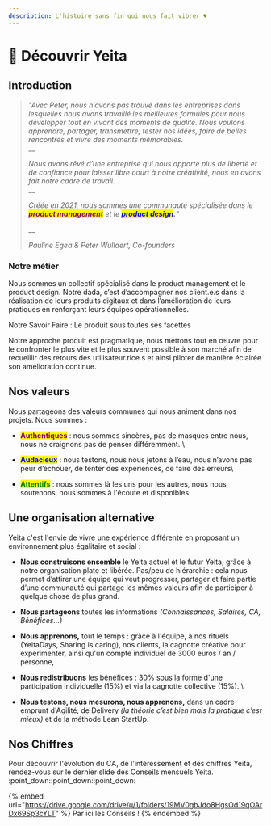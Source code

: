 ```yaml
---
description: L'histoire sans fin qui nous fait vibrer ♥️
---
```


# 🤩 Découvrir Yeita

## Introduction

> _"Avec Peter, nous n’avons pas trouvé dans les entreprises dans lesquelles nous avons travaillé les meilleures formules pour nous développer tout en vivant des moments de qualité. Nous voulons apprendre, partager, transmettre, tester nos idées, faire de belles rencontres et vivre des moments mémorables._ \
> __
>
> _Nous avons rêvé d’une entreprise qui nous apporte plus de liberté et de confiance pour laisser libre court à notre créativité, nous en avons fait notre cadre de travail._\
> __
>
> _Créée en 2021, nous sommes une communauté spécialisée dans le <mark style="color:purple;"></mark> <mark style="color:purple;"></mark><mark style="color:purple;">**product management**</mark> <mark style="color:purple;"></mark><mark style="color:purple;"></mark> et le <mark style="color:blue;">**product design**</mark>**.**"_
>
> __
>
> _Pauline Egea & Peter Wullaert, Co-founders_

### Notre métier &#x20;

Nous sommes un collectif spécialisé dans le product management et le product design. Notre dada, c’est d’accompagner nos client.e.s dans la réalisation de leurs produits digitaux et dans l’amélioration de leurs pratiques en renforçant leurs équipes opérationnelles.

Notre Savoir Faire : Le produit sous toutes ses facettes

Notre approche produit est pragmatique, nous mettons tout en œuvre pour le confronter le plus vite et le plus souvent possible à son marché afin de recueillir des retours des utilisateur.rice.s et ainsi piloter de manière éclairée son amélioration continue.

## Nos valeurs

Nous partageons des valeurs communes qui nous animent dans nos projets. Nous sommes :&#x20;

* <mark style="color:purple;">**Authentiques**</mark> : nous sommes sincères, pas de masques entre nous, nous ne craignons pas de penser différemment. \

* <mark style="color:blue;">**Audacieux**</mark> : nous testons, nous nous jetons à l’eau, nous n’avons pas peur d’échouer, de tenter des expériences, de faire des erreurs\

* <mark style="color:green;">**Attentifs**</mark> : nous sommes là les uns pour les autres, nous nous soutenons, nous sommes à l'écoute et disponibles.

## Une organisation alternative

Yeita c'est l'envie de vivre une expérience différente en proposant un environnement plus égalitaire et social : &#x20;

* **Nous construisons ensemble** le Yeita actuel et le futur Yeita, grâce à notre organisation plate et libérée. Pas/peu de hiérarchie : cela nous permet d’attirer une équipe qui veut progresser, partager et faire partie d’une communauté qui partage les mêmes valeurs afin de participer à quelque chose de plus grand.
* **Nous partageons** toutes les informations _(Connaissances, Salaires, CA, Bénéfices...)_&#x20;
* **Nous apprenons,** tout le temps : grâce à l'équipe, à nos rituels (YeitaDays, Sharing is caring), nos clients, la cagnotte créative pour expérimenter, ainsi qu'un compte individuel de 3000 euros / an / personne,&#x20;
* **Nous redistribuons** les bénéfices : 30% sous la forme d'une participation individuelle (15%) et via la cagnotte collective (15%). \

* **Nous testons, nous mesurons, nous apprenons,** dans un cadre emprunt d'Agilité, de Delivery _(la théorie c’est bien mais la pratique c’est mieux)_ et de la méthode Lean StartUp.

## Nos Chiffres

Pour découvrir l'évolution du CA, de l'intéressement et des chiffres Yeita, rendez-vous sur le dernier slide des Conseils mensuels Yeita. \
:point\_down::point\_down::point\_down:

{% embed url="https://drive.google.com/drive/u/1/folders/19MV0gbJdo8HgsOd19qOArDx69Sp3cYLT" %}
Par ici les Conseils !
{% endembed %}
